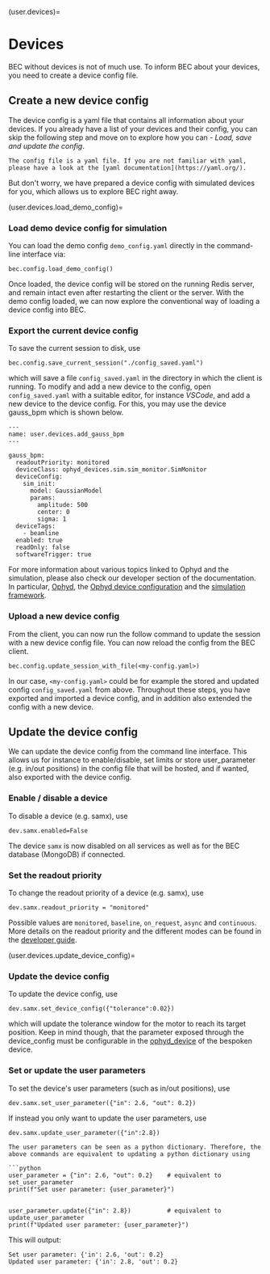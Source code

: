 (user.devices)=
# Devices
BEC without devices is not of much use. 
To inform BEC about your devices, you need to create a device config file.
## Create a new device config

The device config is a yaml file that contains all information about your devices.
If you already have a list of your devices and their config, you can skip the following step and move on to explore how you can - *Load, save and update the config*.

```{note}
The config file is a yaml file. If you are not familiar with yaml, please have a look at the [yaml documentation](https://yaml.org/).
```

But don't worry, we have prepared a device config with simulated devices for you, which allows us to explore BEC right away.

(user.devices.load_demo_config)=
### Load demo device config for simulation
You can load the demo config `demo_config.yaml` directly in the command-line interface via: 

```{code-block} python
bec.config.load_demo_config()
```
Once loaded, the device config will be stored on the running Redis server, and remain intact even after restarting the client or the server.
With the demo config loaded, we can now explore the conventional way of loading a device config into BEC. 

### Export the current device config

To save the current session to disk, use

```{code-block} python
bec.config.save_current_session("./config_saved.yaml")
```
which will save a file `config_saved.yaml` in the directory in which the client is running.
To modify and add a new device to the config, open `config_saved.yaml` with a suitable editor, for instance *VSCode*, and add a new device to the device config. 
For this, you may use the device gauss_bpm which is shown below. 

``` {code-block} yaml
---
name: user.devices.add_gauss_bpm
---

gauss_bpm:
  readoutPriority: monitored
  deviceClass: ophyd_devices.sim.sim_monitor.SimMonitor
  deviceConfig:
    sim_init:
      model: GaussianModel
      params:
        amplitude: 500
        center: 0
        sigma: 1
  deviceTags:
    - beamline
  enabled: true
  readOnly: false
  softwareTrigger: true
```
For more information about various topics linked to Ophyd and the simulation, please also check our developer section of the documentation. In particular, [Ophyd](#developer.ophyd), the [Ophyd device configuration](#developer.ophyd_device_config) and the [simulation framework](#developer.bec_sim).
### Upload a new device config

From the client, you can now run the follow command to update the session with a new device config file.
You can now reload the config from the BEC client.
```{code-block} python
bec.config.update_session_with_file(<my-config.yaml>)
```
In our case, `<my-config.yaml>` could be for example the stored and updated config `config_saved.yaml` from above.
Throughout these steps, you have exported and imported a device config, and in addition also extended the config with a new device.

## Update the device config
We can update the device config from the command line interface. 
This allows us for instance to enable/disable, set limits or store user_parameter (e.g. in/out positions) in the config file that will be hosted, and if wanted, also exported with the device config.  

### Enable / disable a device

To disable a device (e.g. samx), use

```{code-block} python
dev.samx.enabled=False 
```
The device `samx` is now disabled on all services as well as for the BEC database (MongoDB) if connected. 

### Set the readout priority

To change the readout priority of a device (e.g. samx), use

```{code-block} python
dev.samx.readout_priority = "monitored" 
```

Possible values are `monitored`, `baseline`, `on_request`, `async` and `continuous`. More details on the readout priority and the different modes can be found in the [developer guide](#developer.ophyd_device_config).

(user.devices.update_device_config)=
### Update the device config

To update the device config, use

```{code-block}  python
dev.samx.set_device_config({"tolerance":0.02})
```
 which will update the tolerance window for the motor to reach its target position. 
 Keep in mind though, that the parameter exposed through the device_config must be configurable in the [ophyd_device](#developer.ophyd.ophyd_device) of the bespoken device.

### Set or update the user parameters

To set the device's user parameters (such as in/out positions), use

```{code-block}  python
dev.samx.set_user_parameter({"in": 2.6, "out": 0.2})
```

If instead you only want to update the user parameters, use

```{code-block} python
dev.samx.update_user_parameter({"in":2.8})
```

```{hint}
The user parameters can be seen as a python dictionary. Therefore, the above commands are equivalent to updating a python dictionary using

```python
user_parameter = {"in": 2.6, "out": 0.2}    # equivalent to set_user_parameter
print(f"Set user parameter: {user_parameter}")


user_parameter.update({"in": 2.8})          # equivalent to update_user_parameter
print(f"Updated user parameter: {user_parameter}")
```

This will output:

``` 
Set user parameter: {'in': 2.6, 'out': 0.2}
Updated user parameter: {'in': 2.8, 'out': 0.2}
```
